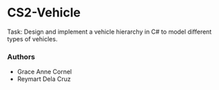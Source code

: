 # CS2-Vehicle
Task: Design and implement a vehicle hierarchy in C# to model different types of vehicles. <br/>
### Authors ####
- Grace Anne Cornel
- Reymart Dela Cruz

